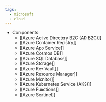 ```yaml
---
tags:
  - microsoft
  - cloud
---
```

- Components:
	- [[Azure Active Directory B2C (AD B2C)]]
	- [[Azure Container Registry]]
	- [[Azure App Service]]
	- [[Azure Cosmos DB]]
	- [[Azure SQL Database]]
	- [[Azure Storage]]
	- [[Azure Key Vault]]
	- [[Azure Resource Manager]]
	- [[Azure Monitor]]
	- [[Azure Kubernetes Service (AKS)]]
	- [[Azure Functions]]
	- [[Azure Sentinel]]